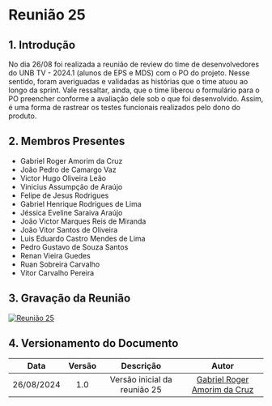 # Reunião 25

## 1. Introdução

No dia 26/08 foi realizada a reunião de review do time de desenvolvedores do UNB TV - 2024.1 (alunos de EPS e MDS) com o PO do projeto. Nesse sentido, foram averiguadas e validadas as histórias que o time atuou ao longo da sprint. Vale ressaltar, ainda, que o time liberou o formulário para o PO preencher conforme a avaliação dele sob o que foi desenvolvido. Assim, é uma forma de rastrear os testes funcionais realizados pelo dono do produto.

## 2. Membros Presentes

  - Gabriel Roger Amorim da Cruz
  - João Pedro de Camargo Vaz
  - Victor Hugo Oliveira Leão
  - Vinicius Assumpção de Araújo
  - Felipe de Jesus Rodrigues
  - Gabriel Henrique Rodrigues de Lima
  - Jéssica Eveline Saraiva Araújo
  - João Victor Marques Reis de Miranda
  - João Vitor Santos de Oliveira
  - Luis Eduardo Castro Mendes de Lima
  - Pedro Gustavo de Souza Santos
  - Renan Vieira Guedes
  - Ruan Sobreira Carvalho
  - Vitor Carvalho Pereira

## 3. Gravação da Reunião

[![Reunião 25](https://img.youtube.com/vi/hv3QU1F73OU/maxresdefault.jpg)](https://www.youtube.com/watch?v=hv3QU1F73OU)

## 4. Versionamento do Documento

| Data | Versão | Descrição | Autor |
| :-----: | :-------------: | :---------------: | :-: |
| 26/08/2024 | 1.0 | Versão inicial da reunião 25 | [Gabriel Roger Amorim da Cruz](https://github.com/GabrielRoger07) |